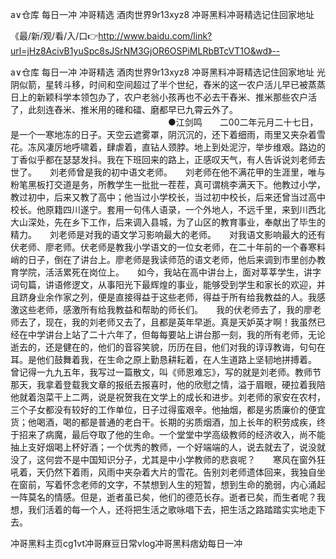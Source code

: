a∨仓库
每日一冲 冲哥精选
酒肉世界9r13xyz8
冲哥黑料冲哥精选记住回家地址


《最/新/观/看/入/口👉http://www.baidu.com/link?url=jHz8AcivB1yuSpc8sJSrNM3GjOR6OSPiMLRbBTcVT1O&wd》--

a∨仓库
每日一冲 冲哥精选
酒肉世界9r13xyz8
冲哥黑料冲哥精选记住回家地址
光阴似箭，星转斗移，时间和空间超过了半个世纪，舂米的这一农户活儿早已被蒸蒸日上的新颖科学本领包办了，农户老翁小孩再也不必去干舂米、推米那些农户活了，此刻连舂米、推米用的碓和礌、磨都早已九霄云外了。
　　　　　　　　　　　　　　　　　　●江剑鸣　　二00二年元月二十七日，是一个一寒地冻的日子。天空云遮雾罩，阴沉沉的，还下着细雨，雨里又夹杂着雪花。冻风凄厉地呼啸着，肆虐着，直钻人颈脖。地上到处泥泞，举步维艰。路边的丁香似乎都在瑟瑟发抖。我在下班回来的路上，正感叹天气，有人告诉说刘老师去世了。　　刘老师曾是我的初中语文老师。　　刘老师在他不满花甲的生涯里，唯与粉笔黑板打交道是务，所教学生一批批一茬茬，真可谓桃李满天下。他教过小学，教过初中，后来又教了高中；他当过小学校长，当过初中校长，后来还曾当过高中校长。他原籍四川遂宁。套用一句伟人语录，一个外地人，不远千里，来到川西北大山深处，先在乡下工作，后来调入县城，为了山区的教育事业，奉献出了毕生的精力。　　刘老师是对我的语文学习影响最大的老师。　　对我语文影响最大的还有伏老师、廖老师。伏老师是教我小学语文的一位女老师，在二十年前的一个春寒料峭的日子，倒在了讲台上。廖老师是我读师范的语文老师，他后来调到市里创办教育学院，活活累死在岗位上。　　如今，我站在高中讲台上，面对莘莘学生，讲字词句篇，讲语修逻文，从事阳光下最辉煌的事业，能够受到学生和家长的欢迎，并且跻身业余作家之列，便是直接得益于这些老师，得益于所有给我教益的人。我感激这些老师，感激所有给我教益和帮助的师长们。　　我的伏老师去了，我的廖老师去了，现在，我的刘老师又去了，且都是英年早逝。真是天妒英才啊！我虽然已经在中学讲台上站了二十六年了，但每每要站上讲台那一刻，我的所有老师，无论逝去的，还是健在的，他们的音容笑貌，历历在目，他们对我的谆谆教诲，句句在耳。是他们鼓舞着我，在生命之原上勤恳耕耘着，在人生道路上坚韧地拼搏着。　　曾记得一九九五年，我写过一篇散文，叫《师恩难忘》，写的就是刘老师。教师节那天，我拿着登载我文章的报纸去报喜时，他的欣慰之情，溢于眉眼，硬拉着我陪他就着泡菜干上二两，说是祝贺我在文学上的成长和进步。刘老师的家安在农村，三个子女都没有较好的工作单位，日子过得蛮艰辛。他抽烟，都是劣质廉价的便宜货；他喝酒，喝的都是普通的老白干。长期的劣质烟酒，加上长年的积劳成疾，终于招来了病魔，最后夺取了他的生命。一个堂堂中学高级教师的经济收入，尚不能抽上支好烟喝上杯好酒；一个优秀的教师，一个好端端的人，说去就去了，说没就没了，这何尝不是中国知识分子，尤其是中小学教师的悲哀呢？　　寒风在窗外狂吼着，天仍然下着雨，风雨中夹杂着大片的雪花。告别刘老师遗体回来，我独自坐在窗前，写着怀念老师的文字，不禁想到人生的短暂，想到生命的脆弱，内心涌起一阵莫名的情感。但是，逝者虽已矣，他们的德范长存。逝者已矣，而生者呢？我想，我们活着的每一个人，还将把生活之歌咏唱下去，把生活之路踏踏实实地走下去。





冲哥黑料主页cg1vt冲哥麻豆日常vlog冲哥黑料痞幼每日一冲
